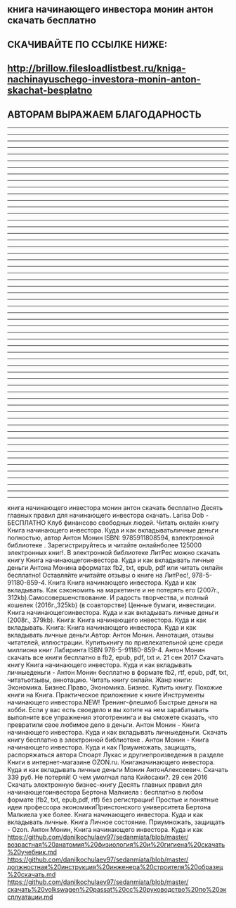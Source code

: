 книга начинающего инвестора монин антон скачать бесплатно
--------------------------------------------------
СКАЧИВАЙТЕ ПО ССЫЛКЕ НИЖЕ:
--------------------------------------------------
http://brillow.filesloadlistbest.ru/kniga-nachinayuschego-investora-monin-anton-skachat-besplatno
--------------------------------------------------
АВТОРАМ ВЫРАЖАЕМ БЛАГОДАРНОСТЬ
--------------------------------------------------
--------------------------------------------------
--------------------------------------------------
--------------------------------------------------
--------------------------------------------------
--------------------------------------------------
--------------------------------------------------
--------------------------------------------------
--------------------------------------------------
--------------------------------------------------
--------------------------------------------------
--------------------------------------------------
--------------------------------------------------
--------------------------------------------------
--------------------------------------------------
--------------------------------------------------
--------------------------------------------------
--------------------------------------------------
--------------------------------------------------
--------------------------------------------------
--------------------------------------------------
--------------------------------------------------
--------------------------------------------------
--------------------------------------------------
--------------------------------------------------
--------------------------------------------------
--------------------------------------------------
--------------------------------------------------
--------------------------------------------------
--------------------------------------------------
--------------------------------------------------
--------------------------------------------------
--------------------------------------------------
--------------------------------------------------
--------------------------------------------------
--------------------------------------------------
--------------------------------------------------
--------------------------------------------------
--------------------------------------------------
--------------------------------------------------
--------------------------------------------------
--------------------------------------------------
--------------------------------------------------
--------------------------------------------------
--------------------------------------------------
--------------------------------------------------
--------------------------------------------------
--------------------------------------------------
--------------------------------------------------
--------------------------------------------------
--------------------------------------------------
--------------------------------------------------
--------------------------------------------------
--------------------------------------------------
--------------------------------------------------
--------------------------------------------------
--------------------------------------------------
--------------------------------------------------
книга начинающего инвестора монин антон скачать бесплатно Десять главных правил для начинающего инвестора скачать. Larisa Dob - БЕСПЛАТНО  Клуб финансово свободных людей. Читать онлайн книгу Книга начинающего инвестора. Куда и как вкладыватьличные деньги полностью, автор Антон Монин ISBN: 9785911808594, вэлектронной библиотеке . Зарегистрируйтесь и читайте онлайнболее 125000 электронных книг!. В электронной библиотеке ЛитРес можно скачать книгу Книга начинающегоинвестора. Куда и как вкладывать личные деньги Антона Монина вформатах fb2, txt, epub, pdf или читать онлайн бесплатно! Оставляйте ичитайте отзывы о книге на ЛитРес!, 978-5-91180-859-4. Книга Книга начинающего инвестора. Куда и как вкладывать. Как сэкономить на маркетинге и не потерять его (2007г., 312kb).Самосовершенствование. И радость творчества, и полный кошелек (2016г.,325kb) (в соавторстве) Ценные бумаги, инвестиции. Книга начинающегоинвестора. Куда и как вкладывать личные деньги (2008г., 379kb). Книга: Книга начинающего инвестора. Куда и как вкладывать. Книга: Книга начинающего инвестора. Куда и как вкладывать личные деньги.Автор: Антон Монин. Аннотация, отзывы читателей, иллюстрации. Купитькнигу по привлекательной цене среди миллиона книг Лабиринта  ISBN 978-5-91180-859-4. Антон Монин  скачать все книги бесплатно в fb2, epub, pdf, txt и. 21 сен 2017  Скачать книгу Книга начинающего инвестора. Куда и как вкладывать личныеденьги - Антон Монин бесплатно в формате fb2, rtf, epub, pdf, txt, читатьотзывы, аннотацию. Читать книгу онлайн. Жанр книги: Экономика. Бизнес.Право, Экономика. Бизнес. Купить книгу. Похожие книги на Книга. Практическое приложение к книге Инструменты начинающего инвестора.NEW! Тренинг-флешмоб Быстрые деньги на хобби. Если у вас есть своедело и вы хотите на нем зарабатывать  выполните все упражнения этоготренинга и вы сможете сказать, что превратили свое любимое дело в деньги. Антон Монин - Книга начинающего инвестора. Куда и как вкладывать личныеденьги. Скачать книгу бесплатно в электронной библиотеке . Антон Монин - Книга начинающего инвестора. Куда и как
Приумножать, защищать, распоряжаться автора Стюарт Лукас и другиепроизведения в разделе Книги в интернет-магазине OZON.ru.  Книганачинающего инвестора. Куда и как вкладывать личные деньги Монин АнтонАлексеевич. Скачать  339 руб. Не потеряй! О чем умолчал папа Кийосаки?. 29 сен 2016  Скачать электронную бизнес-книгу Десять главных правил для начинающегоинвестора Бертона Малкиела : бесплатно в любом формате (fb2, txt, epub,pdf, rtf) без регистрации! Простые и понятные идеи профессора экономикиПринстонского университета Бертона Малкиела уже более. Книга начинающего инвестора. Куда и как вкладывать личные. Книга Личное состояние. Приумножать, защищать  - Ozon. Антон Монин, Книга начинающего инвестора. Куда и как
https://github.com/danilkochulaev97/sedanmiata/blob/master/возрастная%20анатомия%20физиология%20и%20гигиена%20скачать%20учебник.md
https://github.com/danilkochulaev97/sedanmiata/blob/master/должностная%20инструкция%20инженера%20строителя%20образец%20скачать.md
https://github.com/danilkochulaev97/sedanmiata/blob/master/скачать%20volkswagen%20passat%20cc%20руководство%20по%20эксплуатации.md